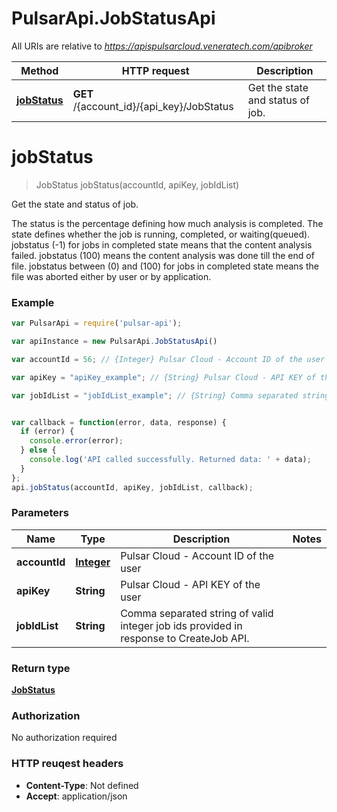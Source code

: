 # PulsarApi.JobStatusApi

All URIs are relative to *https://apispulsarcloud.veneratech.com/apibroker*

Method | HTTP request | Description
------------- | ------------- | -------------
[**jobStatus**](JobStatusApi.md#jobStatus) | **GET** /{account_id}/{api_key}/JobStatus | Get the state and status of job.


<a name="jobStatus"></a>
# **jobStatus**
> JobStatus jobStatus(accountId, apiKey, jobIdList)

Get the state and status of job.

The status is the percentage defining how much analysis is completed. The state defines whether the job is running, completed, or waiting(queued). jobstatus (-1) for jobs in completed state means that the content analysis failed. jobstatus (100) means the content analysis was done till the end of file. jobstatus between (0) and (100) for jobs in completed state means the file was aborted either by user or by application.

### Example
```javascript
var PulsarApi = require('pulsar-api');

var apiInstance = new PulsarApi.JobStatusApi()

var accountId = 56; // {Integer} Pulsar Cloud - Account ID of the user

var apiKey = "apiKey_example"; // {String} Pulsar Cloud - API KEY of the user

var jobIdList = "jobIdList_example"; // {String} Comma separated string of valid integer job ids provided in response to CreateJob API.


var callback = function(error, data, response) {
  if (error) {
    console.error(error);
  } else {
    console.log('API called successfully. Returned data: ' + data);
  }
};
api.jobStatus(accountId, apiKey, jobIdList, callback);
```

### Parameters

Name | Type | Description  | Notes
------------- | ------------- | ------------- | -------------
 **accountId** | [**Integer**](.md)| Pulsar Cloud - Account ID of the user | 
 **apiKey** | **String**| Pulsar Cloud - API KEY of the user | 
 **jobIdList** | **String**| Comma separated string of valid integer job ids provided in response to CreateJob API. | 

### Return type

[**JobStatus**](JobStatus.md)

### Authorization

No authorization required

### HTTP reuqest headers

 - **Content-Type**: Not defined
 - **Accept**: application/json

